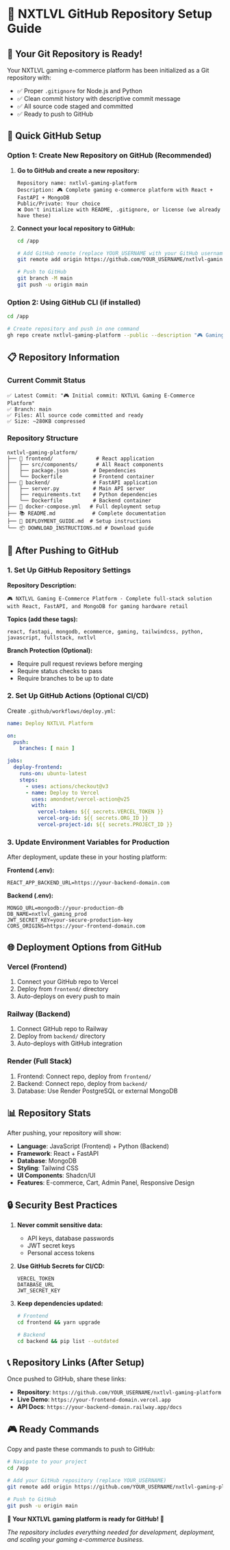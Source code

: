 # 🐙 NXTLVL GitHub Repository Setup Guide

## 🎯 Your Git Repository is Ready!

Your NXTLVL gaming e-commerce platform has been initialized as a Git repository with:
- ✅ Proper `.gitignore` for Node.js and Python
- ✅ Clean commit history with descriptive commit message
- ✅ All source code staged and committed
- ✅ Ready to push to GitHub

## 🚀 Quick GitHub Setup

### Option 1: Create New Repository on GitHub (Recommended)

1. **Go to GitHub and create a new repository:**
   ```
   Repository name: nxtlvl-gaming-platform
   Description: 🎮 Complete gaming e-commerce platform with React + FastAPI + MongoDB
   Public/Private: Your choice
   ❌ Don't initialize with README, .gitignore, or license (we already have these)
   ```

2. **Connect your local repository to GitHub:**
   ```bash
   cd /app
   
   # Add GitHub remote (replace YOUR_USERNAME with your GitHub username)
   git remote add origin https://github.com/YOUR_USERNAME/nxtlvl-gaming-platform.git
   
   # Push to GitHub
   git branch -M main
   git push -u origin main
   ```

### Option 2: Using GitHub CLI (if installed)

```bash
cd /app

# Create repository and push in one command
gh repo create nxtlvl-gaming-platform --public --description "🎮 Gaming e-commerce platform with React + FastAPI + MongoDB" --push
```

## 📋 Repository Information

### Current Commit Status
```
✅ Latest Commit: "🎮 Initial commit: NXTLVL Gaming E-Commerce Platform"
✅ Branch: main
✅ Files: All source code committed and ready
✅ Size: ~280KB compressed
```

### Repository Structure
```
nxtlvl-gaming-platform/
├── 📱 frontend/              # React application
│   ├── src/components/      # All React components
│   ├── package.json        # Dependencies
│   └── Dockerfile          # Frontend container
├── 🚀 backend/              # FastAPI application  
│   ├── server.py           # Main API server
│   ├── requirements.txt    # Python dependencies
│   └── Dockerfile          # Backend container
├── 🐳 docker-compose.yml   # Full deployment setup
├── 📚 README.md            # Complete documentation
├── 🚀 DEPLOYMENT_GUIDE.md  # Setup instructions
└── 📦 DOWNLOAD_INSTRUCTIONS.md # Download guide
```

## 🔧 After Pushing to GitHub

### 1. Set Up GitHub Repository Settings

**Repository Description:**
```
🎮 NXTLVL Gaming E-Commerce Platform - Complete full-stack solution with React, FastAPI, and MongoDB for gaming hardware retail
```

**Topics (add these tags):**
```
react, fastapi, mongodb, ecommerce, gaming, tailwindcss, python, javascript, fullstack, nxtlvl
```

**Branch Protection (Optional):**
- Require pull request reviews before merging
- Require status checks to pass
- Require branches to be up to date

### 2. Set Up GitHub Actions (Optional CI/CD)

Create `.github/workflows/deploy.yml`:
```yaml
name: Deploy NXTLVL Platform

on:
  push:
    branches: [ main ]

jobs:
  deploy-frontend:
    runs-on: ubuntu-latest
    steps:
      - uses: actions/checkout@v3
      - name: Deploy to Vercel
        uses: amondnet/vercel-action@v25
        with:
          vercel-token: ${{ secrets.VERCEL_TOKEN }}
          vercel-org-id: ${{ secrets.ORG_ID }}
          vercel-project-id: ${{ secrets.PROJECT_ID }}
```

### 3. Update Environment Variables for Production

After deployment, update these in your hosting platform:

**Frontend (.env):**
```env
REACT_APP_BACKEND_URL=https://your-backend-domain.com
```

**Backend (.env):**
```env
MONGO_URL=mongodb://your-production-db
DB_NAME=nxtlvl_gaming_prod
JWT_SECRET_KEY=your-secure-production-key
CORS_ORIGINS=https://your-frontend-domain.com
```

## 🌐 Deployment Options from GitHub

### Vercel (Frontend)
1. Connect your GitHub repo to Vercel
2. Deploy from `frontend/` directory
3. Auto-deploys on every push to main

### Railway (Backend)
1. Connect GitHub repo to Railway
2. Deploy from `backend/` directory
3. Auto-deploys with GitHub integration

### Render (Full Stack)
1. Frontend: Connect repo, deploy from `frontend/`
2. Backend: Connect repo, deploy from `backend/`
3. Database: Use Render PostgreSQL or external MongoDB

## 📊 Repository Stats

After pushing, your repository will show:
- **Language**: JavaScript (Frontend) + Python (Backend)
- **Framework**: React + FastAPI
- **Database**: MongoDB
- **Styling**: Tailwind CSS
- **UI Components**: Shadcn/UI
- **Features**: E-commerce, Cart, Admin Panel, Responsive Design

## 🔒 Security Best Practices

1. **Never commit sensitive data:**
   - API keys, database passwords
   - JWT secret keys
   - Personal access tokens

2. **Use GitHub Secrets for CI/CD:**
   ```
   VERCEL_TOKEN
   DATABASE_URL  
   JWT_SECRET_KEY
   ```

3. **Keep dependencies updated:**
   ```bash
   # Frontend
   cd frontend && yarn upgrade

   # Backend  
   cd backend && pip list --outdated
   ```

## 📞 Repository Links (After Setup)

Once pushed to GitHub, share these links:
- **Repository**: `https://github.com/YOUR_USERNAME/nxtlvl-gaming-platform`
- **Live Demo**: `https://your-frontend-domain.vercel.app`
- **API Docs**: `https://your-backend-domain.railway.app/docs`

## 🎮 Ready Commands

Copy and paste these commands to push to GitHub:

```bash
# Navigate to your project
cd /app

# Add your GitHub repository (replace YOUR_USERNAME)
git remote add origin https://github.com/YOUR_USERNAME/nxtlvl-gaming-platform.git

# Push to GitHub
git push -u origin main
```

**🚀 Your NXTLVL gaming platform is ready for GitHub! 🚀**

*The repository includes everything needed for development, deployment, and scaling your gaming e-commerce business.*